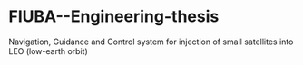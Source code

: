 # FIUBA--Engineering-thesis
Navigation, Guidance and Control system for injection of small satellites into LEO (low-earth orbit)
